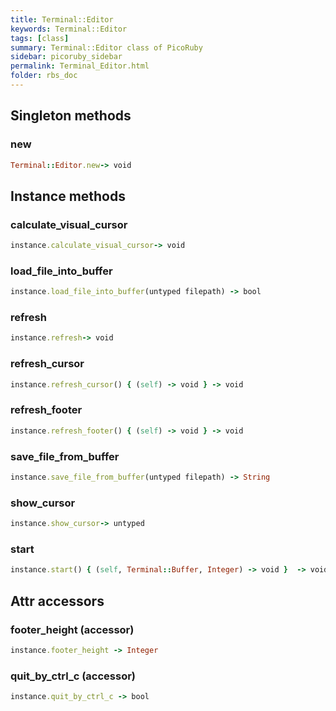 ```yaml
---
title: Terminal::Editor
keywords: Terminal::Editor
tags: [class]
summary: Terminal::Editor class of PicoRuby
sidebar: picoruby_sidebar
permalink: Terminal_Editor.html
folder: rbs_doc
---
```

## Singleton methods
### new

```ruby
Terminal::Editor.new-> void
```
## Instance methods
### calculate_visual_cursor

```ruby
instance.calculate_visual_cursor-> void
```
### load_file_into_buffer

```ruby
instance.load_file_into_buffer(untyped filepath) -> bool
```
### refresh

```ruby
instance.refresh-> void
```
### refresh_cursor

```ruby
instance.refresh_cursor() { (self) -> void } -> void
```
### refresh_footer

```ruby
instance.refresh_footer() { (self) -> void } -> void
```
### save_file_from_buffer

```ruby
instance.save_file_from_buffer(untyped filepath) -> String
```
### show_cursor

```ruby
instance.show_cursor-> untyped
```
### start

```ruby
instance.start() { (self, Terminal::Buffer, Integer) -> void }  -> void
```
## Attr accessors
### footer_height (accessor)
```ruby
instance.footer_height -> Integer
```
### quit_by_ctrl_c (accessor)
```ruby
instance.quit_by_ctrl_c -> bool
```
